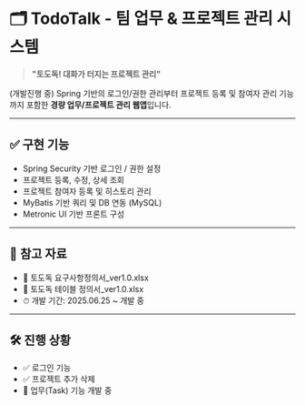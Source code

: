 # 🗂 TodoTalk - 팀 업무 & 프로젝트 관리 시스템

> **"토도독! 대화가 터지는 프로젝트 관리"**

(개발진행 중)
Spring 기반의 로그인/권한 관리부터 
프로젝트 등록 및 참여자 관리 기능까지 포함한 
**경량 업무/프로젝트 관리 웹앱**입니다.  

---

## ✅ 구현 기능

- Spring Security 기반 로그인 / 권한 설정
- 프로젝트 등록, 수정, 상세 조회
- 프로젝트 참여자 등록 및 히스토리 관리
- MyBatis 기반 쿼리 및 DB 연동 (MySQL)
- Metronic UI 기반 프론트 구성

---

## 📎 참고 자료

- 📄 토도독 요구사항정의서_ver1.0.xlsx
- 📄 토도독 테이블 정의서_ver1.0.xlsx
- ⏱ 개발 기간: 2025.06.25 ~ 개발 중

---

## 🛠 진행 상황

- ✅ 로그인 기능
- ✅ 프로젝트 추가 삭제
- 🔧 업무(Task) 기능 개발 중
